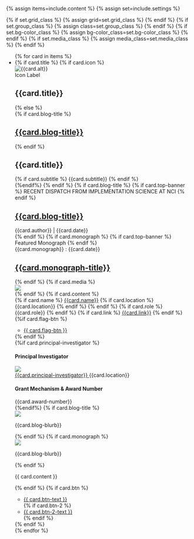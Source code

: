 {% assign items=include.content %}
{% assign set=include.settings %}

{% if set.grid_class %}
    {% assign grid=set.grid_class %}
{% endif %}
{% if set.group_class %}
    {% assign class=set.group_class %}
{% endif %}
{% if set.bg-color_class %}
    {% assign bg-color_class=set.bg-color_class %}
{% endif %}
{% if set.media_class %}
    {% assign media_class=set.media_class %}
{% endif %}

<ul class="usa-card-group box-component"> 
  {% for card in items %}
    <li class="usa-card {{ grid | default:'tablet:grid-col-4'}}">
      <div class="usa-card__container {{ class | default: 'usa-card__container' }} {{ bg-color_class}}">
        {% if card.title %}
            {% if card.icon %}
                <div class="usa-card__header">
                        <div class="title_icon">
                            <img src="{{card.icon}}" alt="{{card.alt}}">
                        </div>
                    <div>
                        <span>Icon Label</span>
                        <h2 class="usa-card__heading">{{card.title}}</h2>
                    </div>
                </div>
            {% else %}
            <div class="usa-card__header">
                <div>
                  {% if card.blog-title %}
                    <h2 class="usa-card__heading"><a href="">{{card.blog-title}}</a></h2>
                  {% endif %}
                    <h2 class="usa-card__heading">{{card.title}}</h2>
                    {% if card.subtitle %}
                        <span>{{card.subtitle}}</span>
                    {% endif %}
                </div>
             </div>
            {%endif%}
        {% endif %}
        {% if card.blog-title %}
          {% if card.top-banner %}
            <span class="dark-banner">RECENT DISPATCH FROM IMPLEMENTATION SCIENCE AT NCI</span>
          {% endif %}
            <div class="usa-card__header">
              <div>
                <h2 class="usa-card__heading"><a href="">{{card.blog-title}}</a></h2>
              </div>
              <div class="name_date">
                <span>{{card.author}}</span><span> | </span><span>{{card.date}}</span>
              </div>
            </div>
        {% endif %}
        {% if card.monograph %}
          {% if card.top-banner %}
            <span class="dark-banner">Featured Monograph</span>
          {% endif %}
            <div class="usa-card__header">
              <div class="name_date">
                <span>{{card.monograph}}</span><span> : </span><span>{{card.date}}</span>
              </div>
              <div>
                <h2 class="usa-card__heading"><a href="">{{card.monograph-title}}</a></h2>
              </div>
            </div>
        {% endif %}
        {% if card.media %}
            <div class="usa-card__media {{media_class}}">
                <div class="usa-card__img">
                <img
                    src="{{card.media}}"
                />
                </div>
            </div>
        {% endif %}
        {% if card.content %}
          <div class="usa-card__body">
            <div class="link-button">
              {% if card.name %}
                <span><a href="">{{card.name}}</a></span>
                {% if card.location %}
                  <span class="location">{{card.location}}</span>
                {% endif %}
              {% endif %}
              {% if card.role %}
                <span class="role">{{card.role}}</span>
              {% endif %}
              {% if card.link %}
                <span><a href="{{card.href}}">{{card.link}}</a></span>
              {% endif %}
              {%if card.flag-btn %}
              <ul class="usa-button-group {{ class }} {{ seg }}">
                <li class="usa-button-group__item">
                  <a href="{{ card.btn-link }}" class="usa-button {{ card.btn-class }}"
                    {% if btn.disabled %} disabled="disabled" {% endif %}
                    >{{ card.flag-btn }}</a
                  >
                </li>
              </ul>
              {% endif %}
            </div>
            {%if card.principal-investigator %}
              <div class="sample-app__content">
                <div>
                  <h4>Principal Investigator</h4>
                  <div class="principal-investigator">
                    <div class="usa-card__media {{media_class}}">
                        <div class="usa-card__img">
                        <img
                            src="{{card.profile}}"
                        />
                        </div>
                    </div>  
                    <div>
                      <a href="">{{card.principal-investigator}} <i class="fas fa-external-link-alt"></i></a>
                      <span class="location">{{card.location}}</span>
                    </div>                
                  </div>
                </div>
                <div>
                  <h4>Grant Mechanism & Award Number</h4>
                  <span>{{card.award-number}}</span>
                </div>
              </div>
            {%endif%}
            {% if card.blog-title %}
              <div class="blog-box__content">
                <div class="blog-profile">
                  <div class="usa-card__img">
                    <img src="{{card.profile-picture}}"/>
                  </div>
                </div>
                <div class="blurb">
                  <p>{{card.blog-blurb}}</p>
                </div>
              </div>
            {% endif %}
            {% if card.monograph %}
              <div class="blog-box__content">
                <div class="blog-profile">
                  <div class="usa-card__img">
                    <img src="{{card.profile-picture}}"/>
                  </div>
                </div>
                <div class="blurb">
                  <p>{{card.blog-blurb}}</p>
                </div>
              </div>
            {% endif %}
            <p>
              {{ card.content }}
            </p>
          </div>
        {% endif %}
        {% if card.btn %}
          <div class="usa-card__footer">
            <ul class="usa-button-group {{ class }} {{ seg }}">
              <li class="usa-button-group__item">
                <a href="{{ card.btn-link }}" class="usa-button {{ card.btn-class }}"
                  {% if btn.disabled %} disabled="disabled" {% endif %}
                  >{{ card.btn-text }}</a
                >
              </li>
              {% if card.btn-2 %}
                <li class="usa-button-group__item">
                  <a href="{{ card-btn-2-link }}" class="usa-button {{ card.btn-2-class }}"
                    {% if btn-2.disabled %} disabled="disabled" {% endif %}
                    >{{ card.btn-2-text }}</a
                  >
                </li>
              {% endif %}
            </ul>
          </div>
        {% endif %}
    </div>
  </li>
  {% endfor %}
</ul>